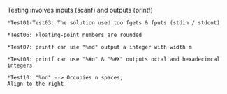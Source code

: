 Testing involves inputs (scanf) and outputs (printf)

    *Test01-Test03: The solution used too fgets & fputs (stdin / stdout)

    *Test06: Floating-point numbers are rounded

    *Test07: printf can use "%md" output a integer with width m

    *Test08: printf can use "%#o" & "%#X" outputs octal and hexadecimcal integers

    *Test10: "%nd" --> Occupies n spaces,
    Align to the right

